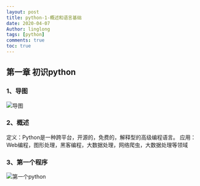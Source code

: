 ```yaml
---
layout: post
title: python-1-概述和语言基础
date: 2020-04-07
Author: linglong
tags: [python]
comments: true
toc: true
---
```


##  第一章  初识python
###  1、导图
![导图](https://raw.githubusercontent.com/oplogs/oplogs.github.io/master/images/python/python-1-1.png)
###  2、概述   定义：Python是一种跨平台，开源的，免费的，解释型的高级编程语言。   应用：Web编程，图形处理，黑客编程，大数据处理，网络爬虫，大数据处理等领域###  3、第一个程序
![第一个python](https://raw.githubusercontent.com/oplogs/oplogs.github.io/master/images/python/python-1-2.png)
